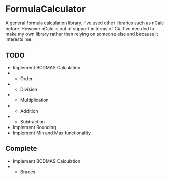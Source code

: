 # FormulaCalculator
A general formula calculation library. I've used other libraries such as nCalc before.  However nCalc is out of support in terms of C#.  I've decided to make my own library rather than relying on someone else and because it interests me.

## TODO
- Implement BODMAS Calculation
- - Order
- - Division
- - Multiplication
- - Addition
- - Subtraction
- Implement Rounding
- Implement Min and Max functionality

## Complete
- Implement BODMAS Calculation
- - Braces
